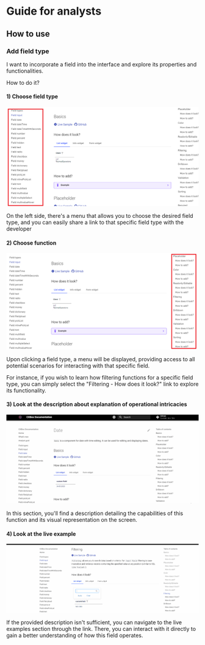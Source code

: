 # Guide for analysts
## How to use 
### Add field type
I want to incorporate a field into the interface and explore its properties and functionalities.

How to do it?
#### 1) Choose field type

![left_menu.png](left_menu.png)

On the left side, there's a menu that allows you to choose the desired field type,
and you can easily share a link to that specific field type with the developer

#### 2) Choose function

![right_menu.png](right_menu.png)

Upon clicking a field type, a menu will be displayed,
providing access to all potential scenarios for interacting with that specific field.

For instance, if you wish to learn how filtering functions for a specific field type,
you can simply select the "Filtering - How does it look?" link to explore its functionality.

#### 3) Look at the description about explanation of operational intricacies
![filtr_example.gif](filtr_example.gif)

In this section, you'll find a description detailing the capabilities of this function and its visual representation on the screen. 

#### 4) Look at the live example
![live_example.gif](live_example.gif)

If the provided description isn't sufficient, you can navigate to the live examples section through the link.
There, you can interact with it directly to gain a better understanding of how this field operates.